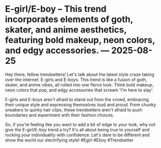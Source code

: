 # E-girl/E-boy – This trend incorporates elements of goth, skater, and anime aesthetics, featuring bold makeup, neon colors, and edgy accessories. — 2025-08-25

Hey there, fellow trendsetters! Let's talk about the latest style craze taking over the internet: E-girls and E-boys. This trend is like a fusion of goth, skater, and anime vibes, all rolled into one fierce look. Think bold makeup, neon colors that pop, and edgy accessories that scream 'I'm here to slay'.

E-girls and E-boys aren't afraid to stand out from the crowd, embracing their unique style and expressing themselves loud and proud. From chunky sneakers to quirky hair clips, these trendsetters aren't afraid to push boundaries and experiment with their fashion choices.

So, if you're feeling like you want to add a bit of edge to your look, why not give the E-girl/E-boy trend a try? It's all about being true to yourself and rocking your individuality with confidence. Let's dare to be different and show the world our electrifying style! #Egirl #Eboy #Trendsetter
